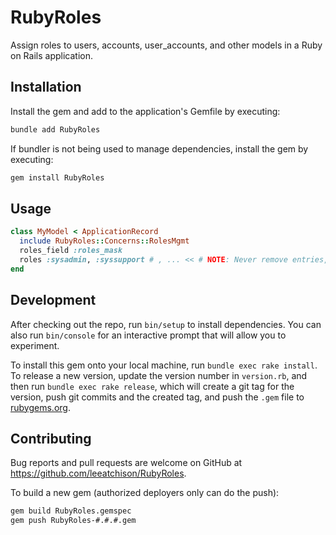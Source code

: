 # RubyRoles

Assign roles to users, accounts, user_accounts, and other models in a Ruby on Rails application.

## Installation

Install the gem and add to the application's Gemfile by executing:

```bash
bundle add RubyRoles
```

If bundler is not being used to manage dependencies, install the gem by executing:

```bash
gem install RubyRoles
```

## Usage

```ruby
class MyModel < ApplicationRecord
  include RubyRoles::Concerns::RolesMgmt
  roles_field :roles_mask
  roles :sysadmin, :syssupport # , ... << # NOTE: Never remove entries, never reorder entries, always add to the end of the list only
end
```

## Development

After checking out the repo, run `bin/setup` to install dependencies. You can also run `bin/console` for an interactive prompt that will allow you to experiment.

To install this gem onto your local machine, run `bundle exec rake install`. To release a new version, update the version number in `version.rb`, and then run `bundle exec rake release`, which will create a git tag for the version, push git commits and the created tag, and push the `.gem` file to [rubygems.org](https://rubygems.org).

## Contributing

Bug reports and pull requests are welcome on GitHub at https://github.com/leeatchison/RubyRoles.

To build a new gem (authorized deployers only can do the push):

```bash
gem build RubyRoles.gemspec
gem push RubyRoles-#.#.#.gem
```
